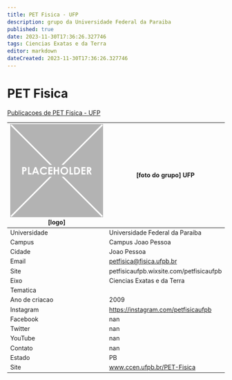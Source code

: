 ```yaml
---
title: PET Fisica - UFP
description: grupo da Universidade Federal da Paraiba
published: true
date: 2023-11-30T17:36:26.327746
tags: Ciencias Exatas e da Terra
editor: markdown
dateCreated: 2023-11-30T17:36:26.327746
---
```


# PET Fisica

[Publicacoes de PET Fisica - UFP](/atividade/142PETFisicaUFP/feed.md)

| ![placeholder.png](/placeholder.png) [logo] | [foto do grupo] UFP         |
| ------------------------------------------- | ------------------------------------------------- |
| Universidade                                | Universidade Federal da Paraiba      |
| Campus                                      | Campus Joao Pessoa            |
| Cidade                                      | Joao Pessoa             |
| Email                                       | petfisica@fisica.ufpb.br             |
| Site                                        | petfisicaufpb.wixsite.com/petfisicaufpb              |
| Eixo                                        | Ciencias Exatas e da Terra              |
| Tematica                                    |           |
| Ano de criacao                              | 2009        |
| Instagram                                   | https://instagram.com/petfisicaufpb         |
| Facebook                                    | nan          |
| Twitter                                     | nan           |
| YouTube                                     | nan           |
| Contato                                     | nan         |
| Estado                                      |  PB            |
| Site                                        | www.ccen.ufpb.br/PET-Fisica |
